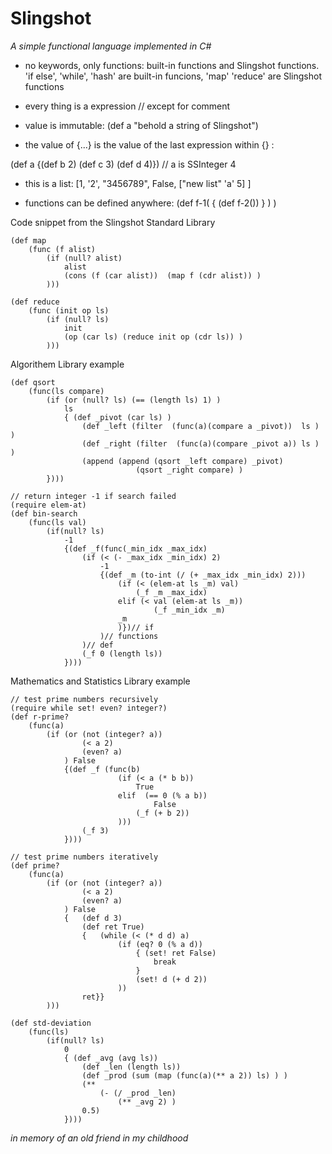 Slingshot
=======

_A simple functional language implemented in C#_


- no keywords, only functions: built-in functions and Slingshot functions.
  'if else', 'while', 'hash' are built-in funcions, 'map' 'reduce' are Slingshot functions 

- every thing is a expression // except for comment

- value is immutable:   (def a "behold a string of Slingshot")

- the value of {...} is the value of the last expression within {} : 

(def a {(def b 2) (def c 3) (def d 4)}) // a is SSInteger 4

- this is a list:   [1,   '2',   "3456789",   False,   ["new list" 'a' 5]   ]

- functions can be defined anywhere: (def   f-1(  { (def   f-2()) } )  )

Code snippet from the Slingshot Standard Library

``` Lisp
(def map  
	(func (f alist)
		(if (null? alist)
			alist
			(cons (f (car alist))  (map f (cdr alist)) )
        )))

(def reduce 
	(func (init op ls)
		(if (null? ls)
			init
			(op (car ls) (reduce init op (cdr ls)) )
		)))
```
Algorithem Library example
``` Lisp
(def qsort
	(func(ls compare)
		(if (or (null? ls) (== (length ls) 1) )
			ls
			{ (def _pivot (car ls) )
				(def _left (filter  (func(a)(compare a _pivot))  ls ) )
				(def _right (filter  (func(a)(compare _pivot a)) ls ) )
				(append (append (qsort _left compare) _pivot)
							(qsort _right compare) )
		})))

// return integer -1 if search failed 
(require elem-at)
(def bin-search
	(func(ls val)
		(if(null? ls)
			-1
			{(def _f(func(_min_idx _max_idx)
				(if (< (- _max_idx _min_idx) 2)
					-1
					{(def _m (to-int (/ (+ _max_idx _min_idx) 2)))
						(if (< (elem-at ls _m) val)
							(_f _m _max_idx)
						elif (< val (elem-at ls _m))
								(_f _min_idx _m)
						_m
						)})// if 
					)// functions
				)// def
				(_f 0 (length ls))
			})))
```
Mathematics and Statistics Library example
```Lisp
// test prime numbers recursively
(require while set! even? integer?)
(def r-prime?
	(func(a)
		(if (or (not (integer? a)) 
				(< a 2)
				(even? a)
			) False
			{(def _f (func(b)
						(if (< a (* b b))
							True
						elif  (== 0 (% a b))
								False
							(_f (+ b 2))
						)))
				(_f 3)
			})))

// test prime numbers iteratively
(def prime? 
	(func(a)
		(if (or (not (integer? a)) 
				(< a 2) 
				(even? a) 
			) False
			{ 	(def d 3)
				(def ret True)
				{	(while (< (* d d) a)
						(if (eq? 0 (% a d))
							{ (set! ret False)
								break
							}
							(set! d (+ d 2))
						))
				ret}}
		)))

(def std-deviation
	(func(ls)
		(if(null? ls)
			0
			{ (def _avg (avg ls))
				(def _len (length ls))
				(def _prod (sum (map (func(a)(** a 2)) ls) ) )
				(**	
					(- (/ _prod _len)
						(** _avg 2) )
				0.5)
			})))
```
*in memory of an old friend in my childhood*
